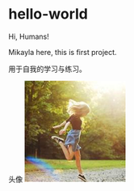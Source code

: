 # hello-world

Hi, Humans!

Mikayla here, this is first project.

用于自我的学习与练习。



头像
![image](https://github.com/simple-life-xmy/img/raw/master/markdown/180900145.jpg)
